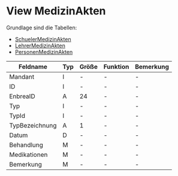 # View MedizinAkten


Grundlage sind die Tabellen:

* [SchuelerMedizinAkten](https://doc.magellan7.stueber.de/datenstruktur/tabellen/SchuelerMedizinAkten/)
* [LehrerMedizinAkten](https://doc.magellan7.stueber.de/datenstruktur/tabellen/LehrerMedizinAkten/)
* [PersonenMedizinAkten](https://doc.magellan7.stueber.de/datenstruktur/tabellen/PersonenMedizinAkten/)


| Feldname       | Typ | Größe | Funktion | Bemerkung |
|----------------|-----|-------|----------|-----------|
| Mandant        | I   | -     | -        | -         |
| ID             | I   | -     | -        | -         |
| EnbreaID       | A   | 24    | -        | -         |
| Typ            | I   | -     | -        | -         |
| TypId          | I   | -     | -        | -         |
| TypBezeichnung | A   | 1     | -        | -         |
| Datum          | D   | -     | -        | -         |
| Behandlung     | M   | -     | -        | -         |
| Medikationen   | M   | -     | -        | -         |
| Bemerkung      | M   | -     | -        | -         |


